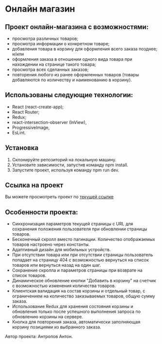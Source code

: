 # Онлайн магазин

## Проект онлайн-магазина с возможностями:
- просмотра различных товаров;
- просмотра информации о конкретном товаре;
- добавления товара в корзину для оформления всего заказа позднее; и/или
- оформления заказа в отношении одного вида товара при нахождении на странице такого товара;
- просмотра всех сделанных заказов;
- повторения любого из ранее оформленных товаров (товары добавляются по количеству и наименованию в корзину). 

## Использованы следующие технологии:
- React (react-create-app);
- React Router;
- Redux; 
- react-intersection-observer (InView),
- ProgressiveImage,
- EsLint.

## Установка
1. Склонируйте репозиторий на локальную машину.
2. Установите зависимости, запустив команду npm install.
3. Запустите проект, используя команду npm run dev.

## Ссылка на проект
Вы можете просмотреть проект по [текущей ссылке](https://dm-online-store.vercel.app/)   

## Особенности проекта:
- Синхронизация параметров текущей страницы с URL для сохранения положения пользователя при обновлении страницы товаров.
- Бесконечный скролл вместо пагинации. Количество отображаемых товаров настроено через константы.
- Адаптивный дизайн для мобильных устройств.
- При отсутствии товара или при отсутствии страницы пользователь попадает на страницу 404 с возможностью вернуться на список товаров или вернуться назад на один шаг.
- Сохранение скролла и параметров страницы при возврате на список товаров.
- Динамическое обновление кнопки "Добавить в корзину" на счетчик с возможностью изменения количества товаров.
- Клиентская валидация на состав корзины и отдельный товар, с ограничением на количество заказываемых товаров, общую сумму заказа.
- Использование Redux для хранения состояния корзины и обновления только после успешного выполнения запроса по обновлению корзины на сервере.
- Кнопка для повторения заказа, автоматически заполняющая корзину позициями из выбранного заказа.

Автор проекта: Антропов Антон.


